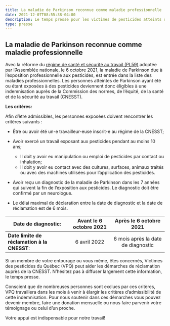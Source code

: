 ```yaml
---
title: La maladie de Parkinson reconnue comme maladie professionnelle
date: 2021-12-07T08:55:38-04:00
description: Le temps presse pour les victimes de pesticides atteints de la maladie de Parkinson
type: presse 
---
```


## **La maladie de Parkinson reconnue comme maladie professionnelle**

Avec la réforme du [régime de santé et sécurité au travail (PL59)](http://www.assnat.qc.ca/fr/travaux-parlementaires/projets-loi/projet-loi-59-42-1.html) adoptée par l’Assemblée nationale, le 6 octobre 2021, la maladie de Parkinson due à l’exposition professionnelle aux pesticides, est entrée dans la liste des maladies professionnelles.
Les personnes atteintes de Parkinson ayant été ou étant exposées à des pesticides deviennent donc éligibles à une indemnisation auprès de la Commission des normes, de l’équité, de la santé et de la sécurité au travail (CNESST).

**Les critères:** 

Afin d’être admissibles, les personnes exposées doivent rencontrer les critères suivants :
- Être ou avoir été un-e travailleur-euse inscrit-e au régime de la CNESST;

- Avoir exercé un travail exposant aux pesticides pendant au moins 10 ans;
    - Il doit y avoir eu manipulation ou emploi de pesticides par contact ou inhalation;
    - Il doit y avoir eu contact avec des cultures, surfaces, animaux traités ou avec des machines utilisées pour l’application des pesticides.

- Avoir reçu un diagnostic de la maladie de Parkinson dans les 7 années qui suivent la fin de l’exposition aux pesticides. Le diagnostic doit être confirmé par un neurologue.

- Le délai maximal de déclaration entre la date de diagnostic et la date de réclamation est de 6 mois.

| Date de diagnostic:                          | Avant le 6 octobre 2021 |       Après le 6 octobre 2021      |
|---------------------------------------------|:-----------------------:|:----------------------------------:|
| **Date limite de réclamation à la CNESST**:  |       6 avril 2022      | 6 mois après la date de diagnostic |



Si un membre de votre entourage ou vous même, êtes concernés, Victimes des pesticides du Québec (VPQ) peut aider les démarches de réclamation auprès de la CNESST. N’hésitez pas à diffuser largement cette information, le temps presse.

Conscient que de nombreuses personnes sont exclues par ces critères, VPQ travaillera dans les mois à venir à élargir les critères d’admissibilité de cette indemnisation. Pour nous soutenir dans ces démarches vous pouvez devenir membre, faire une donation mensuelle ou nous faire parvenir votre témoignage ou celui d’un proche. 

Votre appui est indispensable pour notre travail!
